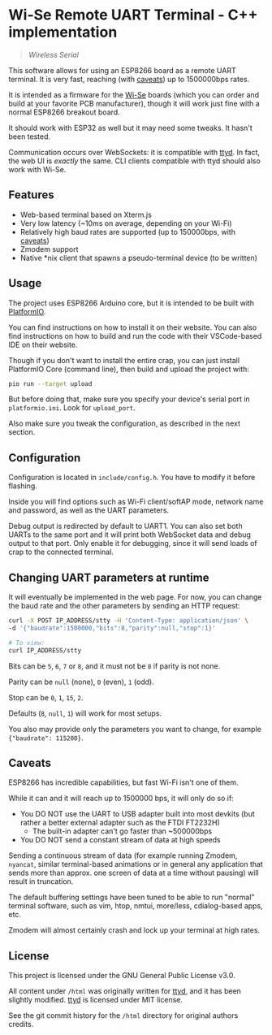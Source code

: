# Wi-Se Remote UART Terminal - C++ implementation

> *Wireless Serial*

This software allows for using an ESP8266 board as a remote UART terminal.
It is very fast, reaching (with [caveats](#caveats)) up to 1500000bps rates.

It is intended as a firmware for the [Wi-Se](https://github.com/Depau/wi-se-hw/)
boards (which you can order and build at your favorite PCB manufacturer), though
it will work just fine with a normal ESP8266 breakout board.

It should work with ESP32 as well but it may need some tweaks. It hasn't been
tested.

Communication occurs over WebSockets: it is compatible with
[ttyd](https://github.com/tsl0922/ttyd/). In fact, the web UI is *exactly* the
same. CLI clients compatible with ttyd should also work with Wi-Se.


## Features

- Web-based terminal based on Xterm.js
- Very low latency (~10ms on average, depending on your Wi-Fi)
- Relatively high baud rates are supported (up to 150000bps, with 
  [caveats](#caveats))
- Zmodem support
- Native *nix client that spawns a pseudo-terminal device (to be written)


## Usage

The project uses ESP8266 Arduino core, but it is intended to be built with
[PlatformIO](https://docs.platformio.org/en/latest/index.html).

You can find instructions on how to install it on their website.
You can also find instructions on how to build and run the code with their
VSCode-based IDE on their website.

Though if you don't want to install the entire crap, you can just install
PlatformIO Core (command line), then build and upload the project with:

```bash
pio run --target upload
```

But before doing that, make sure you specify your device's serial port in
`platformio.ini`. Look for `upload_port`.

Also make sure you tweak the configuration, as described in the next section.


## Configuration

Configuration is located in `include/config.h`. You have to modify it before
flashing.

Inside you will find options such as Wi-Fi client/softAP mode, network name and
password, as well as the UART parameters.

Debug output is redirected by default to UART1. You can also set both UARTs to
the same port and it will print both WebSocket data and debug output to that
port. Only enable it for debugging, since it will send loads of crap to the
connected terminal.


## Changing UART parameters at runtime

It will eventually be implemented in the web page. For now, you can change the
baud rate and the other parameters by sending an HTTP request:

```bash
curl -X POST IP_ADDRESS/stty -H 'Content-Type: application/json' \
-d '{"baudrate":1500000,"bits":8,"parity":null,"stop":1}'

# To view:
curl IP_ADDRESS/stty
```

Bits can be `5`, `6`, `7` or `8`, and it must not be `8` if parity is not none.

Parity can be `null` (none), `0` (even), `1` (odd).

Stop can be `0`, `1`, `15`, `2`.

Defaults (`8`, `null`, `1`) will work for most setups.

You also may provide only the parameters you want to change, for example
`{"baudrate": 115200}`.


## Caveats

ESP8266 has incredible capabilities, but fast Wi-Fi isn't one of them.

While it can and it will reach up to 1500000 bps, it will only do so if:

- You DO NOT use the UART to USB adapter built into most devkits (but rather
  a better external adapter such as the FTDI FT2232H)
	- The built-in adapter can't go faster than ~500000bps
- You DO NOT send a constant stream of data at high speeds

Sending a continuous stream of data (for example running Zmodem, `nyancat`,
similar terminal-based animations or in general any application that sends more
than approx. one screen of data at a time without pausing) will result in
truncation.

The default buffering settings have been tuned to be able to run "normal" 
terminal software, such as vim, htop, nmtui, more/less, cdialog-based apps, etc.

Zmodem will almost certainly crash and lock up your terminal at high rates.


## License

This project is licensed under the GNU General Public License v3.0.

All content under `/html` was originally written for
[ttyd](https://github.com/tsl0922/ttyd/), and it has been slightly modified.
[ttyd](https://github.com/tsl0922/ttyd/) is licensed under MIT license.

See the git commit history for the `/html` directory for original authors
credits.





